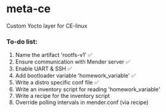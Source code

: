 # meta-ce

Custom Yocto layer for CE-linux 

### To-do list: 
1. Name the artifact 'rootfs-v1' ✅
2. Ensure communication with Mender server ✅
3. Enable UART & SSH ✅
4. Add bootloader variable 'homework_variable' ✅
5. Write a distro specific conf file ✅
6. Write an inventory script for reading 'homework_variable'
7. Write a recipe for the inventory script
8. Override polling intervals in mender.conf (via recipe) 
